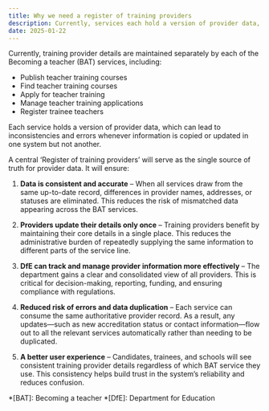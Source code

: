 ```yaml
---
title: Why we need a register of training providers
description: Currently, services each hold a version of provider data, which can lead to inconsistencies and errors whenever information is copied or updated in one system but not another
date: 2025-01-22
---
```


Currently, training provider details are maintained separately by each of the Becoming a teacher (BAT) services, including:

- Publish teacher training courses
- Find teacher training courses
- Apply for teacher training
- Manage teacher training applications
- Register trainee teachers

Each service holds a version of provider data, which can lead to inconsistencies and errors whenever information is copied or updated in one system but not another.

A central ‘Register of training providers’ will serve as the single source of truth for provider data. It will ensure:

1. **Data is consistent and accurate** – When all services draw from the same up-to-date record, differences in provider names, addresses, or statuses are eliminated. This reduces the risk of mismatched data appearing across the BAT services.

2. **Providers update their details only once** – Training providers benefit by maintaining their core details in a single place. This reduces the administrative burden of repeatedly supplying the same information to different parts of the service line.

3. **DfE can track and manage provider information more effectively** – The department gains a clear and consolidated view of all providers. This is critical for decision-making, reporting, funding, and ensuring compliance with regulations.

4. **Reduced risk of errors and data duplication** – Each service can consume the same authoritative provider record. As a result, any updates—such as new accreditation status or contact information—flow out to all the relevant services automatically rather than needing to be duplicated.

5. **A better user experience** – Candidates, trainees, and schools will see consistent training provider details regardless of which BAT service they use. This consistency helps build trust in the system’s reliability and reduces confusion.

*[BAT]: Becoming a teacher
*[DfE]: Department for Education
